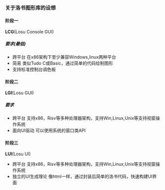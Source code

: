### 关于洛书图形库的设想
#### 阶段一
 **LCG**(Losu Console GUI)
##### 要求(最低)
+ 跨平台    在x86架构下至少兼容Windows,linux两种平台
+ 简易      类似Tudo C或Basic，通过简单的代码绘制图形
+ 支持标准控制台调色板

#### 阶段二
 **LGI**(Losu GUI) 
##### 要求
+ 跨平台    支持x86，Risv等多种处理器架构，支持Win,Linux,Unix等支持视窗操作系统
+ 面向UI驱动 可以使用系统的窗口类API  

#### 阶段三
 **LUI**(Losu UI)
+ 跨平台    支持x86，Risv等多种处理器架构，支持Win,Linux,Unix等支持视窗操作系统
+ 独立的UI生成理论    像html一样，通过封装后简单的洛书代码，快速构建UI界面
